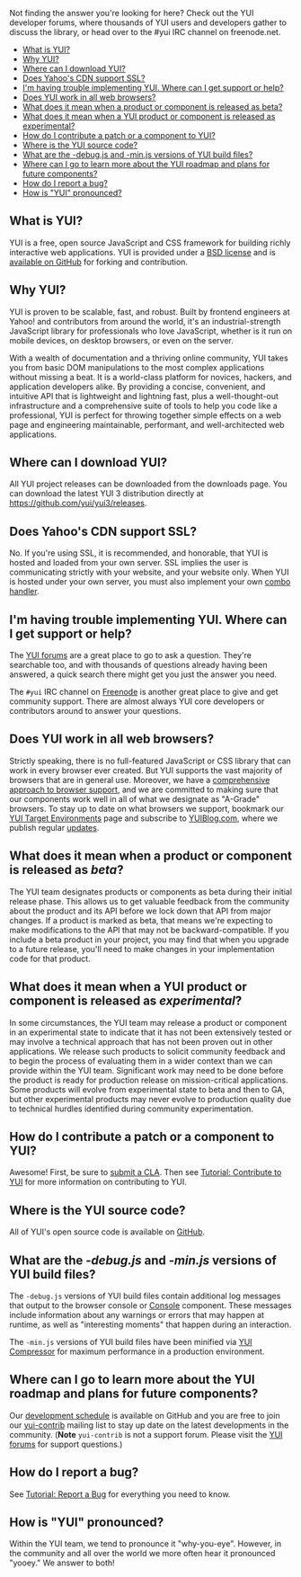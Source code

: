 Not finding the answer you're looking for here? Check out the YUI developer forums, where thousands of YUI users and developers gather to discuss the library, or head over to the #yui IRC channel on freenode.net.

* [What is YUI?](#what-is-yui)
* [Why YUI?](#why-yui)
* [Where can I download YUI?](#where-can-i-download-yui)
* [Does Yahoo's CDN support SSL?](#does-yahoos-cdn-support-ssl)
* [I'm having trouble implementing YUI. Where can I get support or help?](#im-having-trouble-implementing-yui-where-can-i-get-support-or-help)
* [Does YUI work in all web browsers?](#does-yui-work-in-all-web-browsers)
* [What does it mean when a product or component is released as beta?](#what-does-it-mean-when-a-product-or-component-is-released-as-beta)
* [What does it mean when a YUI product or component is released as experimental?](#what-does-it-mean-when-a-yui-product-or-component-is-released-as-experimental)
* [How do I contribute a patch or a component to YUI?](#how-do-i-contribute-a-patch-or-a-component-to-yui)
* [Where is the YUI source code?](#where-is-the-yui-source-code)
* [What are the -debug.js and -min.js versions of YUI build files?](#what-are-the--debugjs-and--minjs-versions-of-yui-build-files)
* [Where can I go to learn more about the YUI roadmap and plans for future components?](#where-can-i-go-to-learn-more-about-the-yui-roadmap-and-plans-for-future-components)
* [How do I report a bug?](#how-do-i-report-a-bug)
* [How is "YUI" pronounced?](#how-is-yui-pronounced)

## What is YUI?
YUI is a free, open source JavaScript and CSS framework for building richly interactive web applications. YUI is provided under a [BSD license](http://yuilibrary.com/license/) and is [available on GitHub](https://github.com/yui) for forking and contribution.

## Why YUI?

YUI is proven to be scalable, fast, and robust. Built by frontend engineers at Yahoo! and contributors from around the world, it's an industrial-strength JavaScript library for professionals who love JavaScript, whether is it run on mobile devices, on desktop browsers, or even on the server.

With a wealth of documentation and a thriving online community, YUI takes you from basic DOM manipulations to the most complex applications without missing a beat. It is a world-class platform for novices, hackers, and application developers alike. By providing a concise, convenient, and intuitive API that is lightweight and lightning fast, plus a well-thought-out infrastructure and a comprehensive suite of tools to help you code like a professional, YUI is perfect for throwing together simple effects on a web page and engineering maintainable, performant, and well-architected web applications.

## Where can I download YUI?

All YUI project releases can be downloaded from the downloads page. You can download the latest YUI 3 distribution directly at https://github.com/yui/yui3/releases.

## Does Yahoo's CDN support SSL?

No. If you're using SSL, it is recommended, and honorable, that YUI is hosted and loaded from your own server. SSL implies the user is communicating strictly with your website, and your website only. When YUI is hosted under your own server, you must also implement your own [combo handler](http://yuiblog.com/blog/2008/07/16/combohandler).

## I'm having trouble implementing YUI. Where can I get support or help?

The [YUI forums](https://groups.google.com/forum/#!forum/yui-support) are a great place to go to ask a question. They're searchable too, and with thousands of questions already having been answered, a quick search there might get you just the answer you need.

The `#yui` IRC channel on [Freenode](http://freenode.net/) is another great place to give and get community support. There are almost always YUI core developers or contributors around to answer your questions.

## Does YUI work in all web browsers?

Strictly speaking, there is no full-featured JavaScript or CSS library that can work in every browser ever created. But YUI supports the vast majority of browsers that are in general use. Moreover, we have a [comprehensive approach to browser support](Graded-Browser-Support), and we are committed to making sure that our components work well in all of what we designate as "A-Grade" browsers. To stay up to date on what browsers we support, bookmark our [YUI Target Environments](http://yuilibrary.com/yui/environments/) page and subscribe to [YUIBlog.com](http://yuiblog.com/), where we publish regular [updates](http://www.yuiblog.com/blog/category/target-environments/).

## What does it mean when a product or component is released as _beta_?

The YUI team designates products or components as beta during their initial release phase. This allows us to get valuable feedback from the community about the product and its API before we lock down that API from major changes. If a product is marked as beta, that means we're expecting to make modifications to the API that may not be backward-compatible. If you include a beta product in your project, you may find that when you upgrade to a future release, you'll need to make changes in your implementation code for that product.

## What does it mean when a YUI product or component is released as _experimental_?

In some circumstances, the YUI team may release a product or component in an experimental state to indicate that it has not been extensively tested or may involve a technical approach that has not been proven out in other applications. We release such products to solicit community feedback and to begin the process of evaluating them in a wider context than we can provide within the YUI team. Significant work may need to be done before the product is ready for production release on mission-critical applications. Some products will evolve from experimental state to beta and then to GA, but other experimental products may never evolve to production quality due to technical hurdles identified during community experimentation.

## How do I contribute a patch or a component to YUI?

Awesome! First, be sure to [submit a CLA](http://yuilibrary.com/contribute/cla/). Then see [Tutorial: Contribute to YUI](http://yuilibrary.com/yui/docs/tutorials/contribute/) for more information on contributing to YUI.

## Where is the YUI source code?

All of YUI's open source code is available on [GitHub](http://github.com/yui/).

## What are the _-debug.js_ and _-min.js_ versions of YUI build files?

The `-debug.js` versions of YUI build files contain additional log messages that output to the browser console or [Console](http://yuilibrary.com/yui/docs/console/) component. These messages include information about any warnings or errors that may happen at runtime, as well as "interesting moments" that happen during an interaction.

The `-min.js` versions of YUI build files have been minified via [YUI Compressor](https://github.com/yui/yuicompressor) for maximum performance in a production environment.

## Where can I go to learn more about the YUI roadmap and plans for future components?

Our [development schedule](https://github.com/yui/yui3/wiki/Development-Schedule) is available on GitHub and you are free to join our [yui-contrib](https://groups.google.com/forum/?fromgroups#!forum/yui-contrib) mailing list to stay up date on the latest developments in the community. (**Note** `yui-contrib` is not a support forum. Please visit the [YUI forums](https://groups.google.com/forum/#!forum/yui-support) for support questions.)

## How do I report a bug?

See [Tutorial: Report a Bug](Report-a-Bug) for everything you need to know.

## How is "YUI" pronounced?

Within the YUI team, we tend to pronounce it "why-you-eye". However, in the community and all over the world we more often hear it pronounced "yooey." We answer to both!